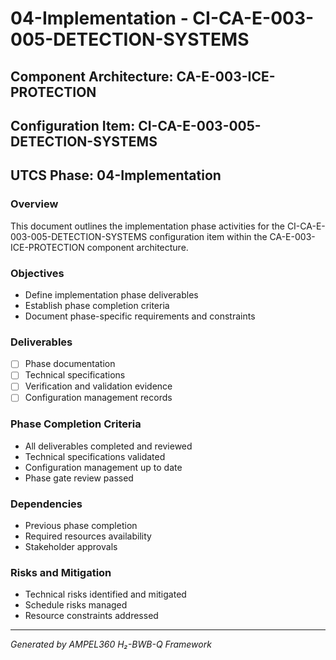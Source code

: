 # 04-Implementation - CI-CA-E-003-005-DETECTION-SYSTEMS

## Component Architecture: CA-E-003-ICE-PROTECTION
## Configuration Item: CI-CA-E-003-005-DETECTION-SYSTEMS
## UTCS Phase: 04-Implementation

### Overview
This document outlines the implementation phase activities for the CI-CA-E-003-005-DETECTION-SYSTEMS configuration item within the CA-E-003-ICE-PROTECTION component architecture.

### Objectives
- Define implementation phase deliverables
- Establish phase completion criteria
- Document phase-specific requirements and constraints

### Deliverables
- [ ] Phase documentation
- [ ] Technical specifications
- [ ] Verification and validation evidence
- [ ] Configuration management records

### Phase Completion Criteria
- All deliverables completed and reviewed
- Technical specifications validated
- Configuration management up to date
- Phase gate review passed

### Dependencies
- Previous phase completion
- Required resources availability
- Stakeholder approvals

### Risks and Mitigation
- Technical risks identified and mitigated
- Schedule risks managed
- Resource constraints addressed

---
*Generated by AMPEL360 H₂-BWB-Q Framework*
